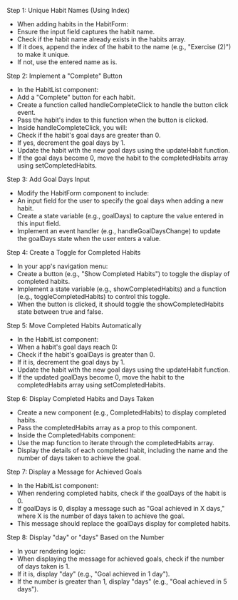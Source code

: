 Step 1: Unique Habit Names (Using Index)

- When adding habits in the HabitForm:
- Ensure the input field captures the habit name.
- Check if the habit name already exists
in the habits array.
- If it does, append the index of the habit to the
name (e.g., "Exercise (2)") to make it unique.
- If not, use the entered name as is.

Step 2: Implement a "Complete" Button

- In the HabitList component:
- Add a "Complete" button for each habit.
- Create a function called handleCompleteClick
to handle the button click event.
- Pass the habit's index to this function
when the button is clicked.
- Inside handleCompleteClick, you will:
- Check if the habit's goal days are greater
than 0.
- If yes, decrement the goal days by 1.
- Update the habit with the new goal days
using the updateHabit function.
- If the goal days become 0, move the habit
to the completedHabits array 
using setCompletedHabits.

Step 3: Add Goal Days Input

- Modify the HabitForm component to include:
- An input field for the user to specify the
goal days when adding a new habit.
- Create a state variable (e.g., goalDays)
to capture the value entered in this input field.
- Implement an event handler 
(e.g., handleGoalDaysChange) to update the
goalDays state when the user enters a value.

Step 4: Create a Toggle for Completed Habits

- In your app's navigation menu:
- Create a button (e.g., "Show Completed Habits")
to toggle the display of completed habits.
- Implement a state variable
(e.g., showCompletedHabits) and a function
(e.g., toggleCompletedHabits) to control
this toggle.
- When the button is clicked, it should toggle
the showCompletedHabits state between true and false.

Step 5: Move Completed Habits Automatically

- In the HabitList component:
- When a habit's goal days reach 0:
- Check if the habit's goalDays is greater than 0.
- If it is, decrement the goal days by 1.
- Update the habit with the new goal days using
the updateHabit function.
- If the updated goalDays become 0, move the habit
to the completedHabits array using setCompletedHabits.

Step 6: Display Completed Habits and Days Taken

- Create a new component (e.g., CompletedHabits)
to display completed habits.
- Pass the completedHabits array as a prop to
this component.
- Inside the CompletedHabits component:
- Use the map function to iterate through the
completedHabits array.
- Display the details of each completed habit,
including the name and the number of days
taken to achieve the goal.

Step 7: Display a Message for Achieved Goals

- In the HabitList component:
- When rendering completed habits, check if the 
goalDays of the habit is 0.
- If goalDays is 0, display a message such as
"Goal achieved in X days," where X is the number
of days taken to achieve the goal.
- This message should replace the goalDays display
for completed habits.

Step 8: Display "day" or "days" Based on the Number

- In your rendering logic:
- When displaying the message for achieved goals,
check if the number of days taken is 1.
- If it is, display "day" (e.g., "Goal achieved in 1 day").
- If the number is greater than 1, display "days"
(e.g., "Goal achieved in 5 days").
